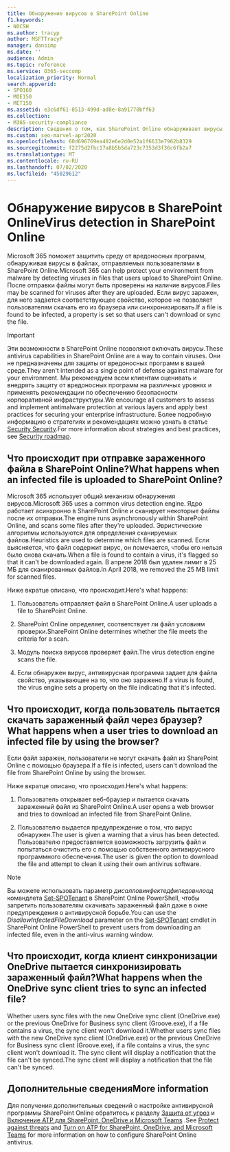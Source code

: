```yaml
---
title: Обнаружение вирусов в SharePoint Online
f1.keywords:
- NOCSH
ms.author: tracyp
author: MSFTTracyP
manager: dansimp
ms.date: ''
audience: Admin
ms.topic: reference
ms.service: O365-seccomp
localization_priority: Normal
search.appverid:
- SPO160
- MOE150
- MET150
ms.assetid: e3c6df61-8513-499d-ad8e-8a91770bff63
ms.collection:
- M365-security-compliance
description: Сведения о том, как SharePoint Online обнаруживает вирусы в файлах, отправляемых пользователями, и запрещает пользователям загружать или синхронизировать эти файлы.
ms.custom: seo-marvel-apr2020
ms.openlocfilehash: 60d696769ea402e6e2d0e52a1f6633e7962b8329
ms.sourcegitcommit: f2275d2fbc17a8b5b5da723c7353d3f36c6fb2a7
ms.translationtype: MT
ms.contentlocale: ru-RU
ms.lasthandoff: 07/02/2020
ms.locfileid: "45029612"
---
```

# <a name="virus-detection-in-sharepoint-online"></a><span data-ttu-id="9f79e-103">Обнаружение вирусов в SharePoint Online</span><span class="sxs-lookup"><span data-stu-id="9f79e-103">Virus detection in SharePoint Online</span></span>

<span data-ttu-id="9f79e-104">Microsoft 365 поможет защитить среду от вредоносных программ, обнаруживая вирусы в файлах, отправляемых пользователями в SharePoint Online.</span><span class="sxs-lookup"><span data-stu-id="9f79e-104">Microsoft 365 can help protect your environment from malware by detecting viruses in files that users upload to SharePoint Online.</span></span> <span data-ttu-id="9f79e-105">После отправки файлы могут быть проверены на наличие вирусов.</span><span class="sxs-lookup"><span data-stu-id="9f79e-105">Files may be scanned for viruses after they are uploaded.</span></span> <span data-ttu-id="9f79e-106">Если вирус заражен, для него задается соответствующее свойство, которое не позволяет пользователям скачать его из браузера или синхронизировать.</span><span class="sxs-lookup"><span data-stu-id="9f79e-106">If a file is found to be infected, a property is set so that users can't download or sync the file.</span></span>

> [!IMPORTANT]
> <span data-ttu-id="9f79e-107">Эти возможности в SharePoint Online позволяют включать вирусы.</span><span class="sxs-lookup"><span data-stu-id="9f79e-107">These antivirus capabilities in SharePoint Online are a way to contain viruses.</span></span> <span data-ttu-id="9f79e-108">Они не предназначены для защиты от вредоносных программ в вашей среде.</span><span class="sxs-lookup"><span data-stu-id="9f79e-108">They aren't intended as a single point of defense against malware for your environment.</span></span> <span data-ttu-id="9f79e-109">Мы рекомендуем всем клиентам оценивать и внедрять защиту от вредоносных программ на различных уровнях и применять рекомендации по обеспечению безопасности корпоративной инфраструктуры.</span><span class="sxs-lookup"><span data-stu-id="9f79e-109">We encourage all customers to assess and implement antimalware protection at various layers and apply best practices for securing your enterprise infrastructure.</span></span> <span data-ttu-id="9f79e-110">Более подробную информацию о стратегиях и рекомендациях можно узнать в статье [Security Security](security-roadmap.md).</span><span class="sxs-lookup"><span data-stu-id="9f79e-110">For more information about strategies and best practices, see [Security roadmap](security-roadmap.md).</span></span>

## <a name="what-happens-when-an-infected-file-is-uploaded-to-sharepoint-online"></a><span data-ttu-id="9f79e-111">Что происходит при отправке зараженного файла в SharePoint Online?</span><span class="sxs-lookup"><span data-stu-id="9f79e-111">What happens when an infected file is uploaded to SharePoint Online?</span></span>

<span data-ttu-id="9f79e-112">Microsoft 365 использует общий механизм обнаружения вирусов.</span><span class="sxs-lookup"><span data-stu-id="9f79e-112">Microsoft 365 uses a common virus detection engine.</span></span> <span data-ttu-id="9f79e-113">Ядро работает асинхронно в SharePoint Online и сканирует некоторые файлы после их отправки.</span><span class="sxs-lookup"><span data-stu-id="9f79e-113">The engine runs asynchronously within SharePoint Online, and scans some files after they're uploaded.</span></span> <span data-ttu-id="9f79e-114">Эвристические алгоритмы используются для определения сканируемых файлов.</span><span class="sxs-lookup"><span data-stu-id="9f79e-114">Heuristics are used to determine which files are scanned.</span></span> <span data-ttu-id="9f79e-115">Если выясняется, что файл содержит вирус, он помечается, чтобы его нельзя было снова скачать.</span><span class="sxs-lookup"><span data-stu-id="9f79e-115">When a file is found to contain a virus, it's flagged so that it can't be downloaded again.</span></span> <span data-ttu-id="9f79e-116">В апреле 2018 был удален лимит в 25 МБ для сканированных файлов.</span><span class="sxs-lookup"><span data-stu-id="9f79e-116">In April 2018, we removed the 25 MB limit for scanned files.</span></span>

<span data-ttu-id="9f79e-117">Ниже вкратце описано, что происходит.</span><span class="sxs-lookup"><span data-stu-id="9f79e-117">Here's what happens:</span></span>

1. <span data-ttu-id="9f79e-118">Пользователь отправляет файл в SharePoint Online.</span><span class="sxs-lookup"><span data-stu-id="9f79e-118">A user uploads a file to SharePoint Online.</span></span>

2. <span data-ttu-id="9f79e-119">SharePoint Online определяет, соответствует ли файл условиям проверки.</span><span class="sxs-lookup"><span data-stu-id="9f79e-119">SharePoint Online determines whether the file meets the criteria for a scan.</span></span>

3. <span data-ttu-id="9f79e-120">Модуль поиска вирусов проверяет файл.</span><span class="sxs-lookup"><span data-stu-id="9f79e-120">The virus detection engine scans the file.</span></span>

4. <span data-ttu-id="9f79e-121">Если обнаружен вирус, антивирусная программа задает для файла свойство, указывающее на то, что оно заражено.</span><span class="sxs-lookup"><span data-stu-id="9f79e-121">If a virus is found, the virus engine sets a property on the file indicating that it's infected.</span></span>

## <a name="what-happens-when-a-user-tries-to-download-an-infected-file-by-using-the-browser"></a><span data-ttu-id="9f79e-122">Что происходит, когда пользователь пытается скачать зараженный файл через браузер?</span><span class="sxs-lookup"><span data-stu-id="9f79e-122">What happens when a user tries to download an infected file by using the browser?</span></span>

<span data-ttu-id="9f79e-123">Если файл заражен, пользователи не могут скачать файл из SharePoint Online с помощью браузера.</span><span class="sxs-lookup"><span data-stu-id="9f79e-123">If a file is infected, users can't download the file from SharePoint Online by using the browser.</span></span>

<span data-ttu-id="9f79e-124">Ниже вкратце описано, что происходит.</span><span class="sxs-lookup"><span data-stu-id="9f79e-124">Here's what happens:</span></span>

1. <span data-ttu-id="9f79e-125">Пользователь открывает веб-браузер и пытается скачать зараженный файл из SharePoint Online.</span><span class="sxs-lookup"><span data-stu-id="9f79e-125">A user opens a web browser and tries to download an infected file from SharePoint Online.</span></span>

2. <span data-ttu-id="9f79e-126">Пользователю выдается предупреждение о том, что вирус обнаружен.</span><span class="sxs-lookup"><span data-stu-id="9f79e-126">The user is given a warning that a virus has been detected.</span></span> <span data-ttu-id="9f79e-127">Пользователю предоставляется возможность загрузить файл и попытаться очистить его с помощью собственного антивирусного программного обеспечения.</span><span class="sxs-lookup"><span data-stu-id="9f79e-127">The user is given the option to download the file and attempt to clean it using their own antivirus software.</span></span>

> [!NOTE]
> <span data-ttu-id="9f79e-128">Вы можете использовать параметр *дисалловинфектедфиледовнлоад* командлета [Set-SPOTenant](https://docs.microsoft.com/powershell/module/sharepoint-online/Set-SPOTenant) в SharePoint Online PowerShell, чтобы запретить пользователям скачивать зараженный файл даже в окне предупреждения о антивирусной борьбе.</span><span class="sxs-lookup"><span data-stu-id="9f79e-128">You can use the *DisallowInfectedFileDownload* parameter on the [Set-SPOTenant](https://docs.microsoft.com/powershell/module/sharepoint-online/Set-SPOTenant) cmdlet in SharePoint Online PowerShell to prevent users from downloading an infected file, even in the anti-virus warning window.</span></span>

## <a name="what-happens-when-the-onedrive-sync-client-tries-to-sync-an-infected-file"></a><span data-ttu-id="9f79e-129">Что происходит, когда клиент синхронизации OneDrive пытается синхронизировать зараженный файл?</span><span class="sxs-lookup"><span data-stu-id="9f79e-129">What happens when the OneDrive sync client tries to sync an infected file?</span></span>

<span data-ttu-id="9f79e-130">Whether users sync files with the new OneDrive sync client (OneDrive.exe) or the previous OneDrive for Business sync client (Groove.exe), if a file contains a virus, the sync client won't download it.</span><span class="sxs-lookup"><span data-stu-id="9f79e-130">Whether users sync files with the new OneDrive sync client (OneDrive.exe) or the previous OneDrive for Business sync client (Groove.exe), if a file contains a virus, the sync client won't download it.</span></span> <span data-ttu-id="9f79e-131">The sync client will display a notification that the file can't be synced.</span><span class="sxs-lookup"><span data-stu-id="9f79e-131">The sync client will display a notification that the file can't be synced.</span></span>

## <a name="more-information"></a><span data-ttu-id="9f79e-132">Дополнительные сведения</span><span class="sxs-lookup"><span data-stu-id="9f79e-132">More information</span></span>

<span data-ttu-id="9f79e-133">Для получения дополнительных сведений о настройке антивирусной программы SharePoint Online обратитесь к разделу [Защита от угроз](https://docs.microsoft.com/microsoft-365/security/office-365-security/protect-against-threats?view=o365-worldwide#requirements) и [Включение ATP для SharePoint, OneDrive и Microsoft Teams](https://docs.microsoft.com/microsoft-365/security/office-365-security/turn-on-atp-for-spo-odb-and-teams?view=o365-worldwide) .</span><span class="sxs-lookup"><span data-stu-id="9f79e-133">See [Protect against threats](https://docs.microsoft.com/microsoft-365/security/office-365-security/protect-against-threats?view=o365-worldwide#requirements) and [Turn on ATP for SharePoint, OneDrive, and Microsoft Teams](https://docs.microsoft.com/microsoft-365/security/office-365-security/turn-on-atp-for-spo-odb-and-teams?view=o365-worldwide) for more information on how to configure SharePoint Online antivirus.</span></span>


